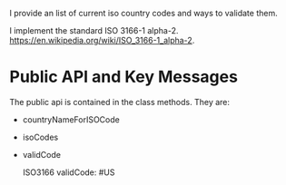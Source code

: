I provide an list of current iso country codes and ways to validate them.

I implement the standard ISO 3166-1 alpha-2. https://en.wikipedia.org/wiki/ISO_3166-1_alpha-2.
 

# Public API and Key Messages

The public api is contained in the class methods. They are:

- countryNameForISOCode  
- isoCodes
- validCode

     ISO3166 validCode: #US
